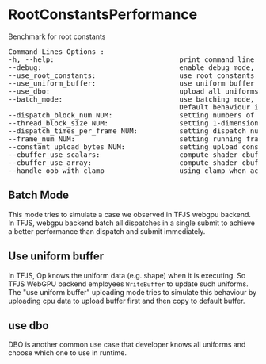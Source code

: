 # RootConstantsPerformance
Benchmark for root constants
<pre>
Command Lines Options :
-h, --help:                              print command line options;
--debug:                                 enable debug mode, enable d3d debug layer, set input buffer to all 0, print out results.
--use_root_constants:                    use root constants to upload uniform contents.
--use_uniform_buffer:                    use uniform buffer to upload uiniform contents.
--use_dbo:                               upload all uniforms in a single pass and access them with provided index per dispatch.
--batch_mode:                            use batching mode, batch all dispatch in single command list and submit them once.
                                         Default behaviour is record dispatch in different command lists and submit them every time.
--dispatch_block_num NUM:                setting numbers of dispatched blocks, default value is 512.
--thread_block_size NUM:                 setting 1-dimension block size, default value is 512.
--dispatch_times_per_frame NUM:          setting dispatch numbers per frame, default value is 512.
--frame_num NUM:                         setting running frame numbers, default value is 10.
--constant_upload_bytes NUM:             setting upload constant bytes, default value is 64, min: 16, max: 512, must divide by 16.
--cbuffer_use_scalars:                   compute shader cbuffer uses float4 scalars. This is the default behaviour
--cbuffer_use_array:                     compute shader cbuffer uses float4 array. Only for not root constants uploading mode.
--handle_oob_with_clamp                  using clamp when access cbuffer constants. This affects performance when cbuffer constants is array type.
</pre>

## Batch Mode
This mode tries to simulate a case we observed in TFJS webgpu backend. In TFJS, webgpu backend batch all dispatches in a single submit to achieve a
better performance than dispatch and submit immediately.

## Use uniform buffer
In TFJS, Op knows the uniform data (e.g. shape) when it is executing. So TFJS WebGPU backend employees `WriteBuffer` to update such uniforms. The
"use uniform buffer" uploading mode tries to simulate this behaviour by uploading cpu data to upload buffer first and then copy to default buffer.

## use dbo
DBO is another common use case that developer knows all uniforms and choose which one to use in runtime.
